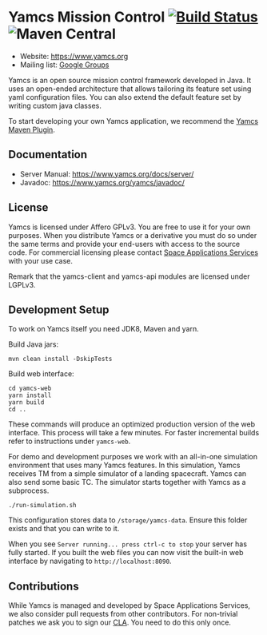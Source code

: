 # Yamcs Mission Control [![Build Status](https://travis-ci.org/yamcs/yamcs.svg?branch=master)](https://travis-ci.org/yamcs/yamcs) ![Maven Central](https://img.shields.io/maven-central/v/org.yamcs/yamcs.svg?label=release)

* Website: https://www.yamcs.org
* Mailing list: [Google Groups](https://groups.google.com/group/yamcs/)

Yamcs is an open source mission control framework developed in Java. It uses an open-ended architecture that allows tailoring its feature set using yaml configuration files. You can also extend the default feature set by writing custom java classes.

To start developing your own Yamcs application, we recommend the [Yamcs Maven Plugin](https://www.yamcs.org/yamcs-maven/yamcs-maven-plugin).


## Documentation

* Server Manual: https://www.yamcs.org/docs/server/
* Javadoc: https://www.yamcs.org/yamcs/javadoc/


## License

Yamcs is licensed under Affero GPLv3. You are free to use it for your own purposes. When you distribute Yamcs or a derivative you must do so under the same terms and provide your end-users with access to the source code. For commercial licensing please contact [Space Applications Services](https://www.spaceapplications.com) with your use case.

Remark that the yamcs-client and yamcs-api modules are licensed under LGPLv3.


## Development Setup

To work on Yamcs itself you need JDK8, Maven and yarn.

Build Java jars:

    mvn clean install -DskipTests

Build web interface:

    cd yamcs-web
    yarn install
    yarn build
    cd ..

These commands will produce an optimized production version of the web interface. This process will take a few minutes. For faster incremental builds refer to instructions under `yamcs-web`.

For demo and development purposes we work with an all-in-one simulation environment that uses many Yamcs features. In this simulation, Yamcs receives TM from a simple simulator of a landing spacecraft. Yamcs can also send some basic TC. The simulator starts together with Yamcs as a subprocess.

    ./run-simulation.sh

This configuration stores data to `/storage/yamcs-data`. Ensure this folder exists and that you can write to it.

When you see `Server running... press ctrl-c to stop` your server has fully started. If you built the web files you can now visit the built-in web interface by navigating to `http://localhost:8090`.


## Contributions

While Yamcs is managed and developed by Space Applications Services, we also consider pull requests from other contributors. For non-trivial patches we ask you to sign our [CLA](https://www.yamcs.org/assets/Yamcs_Contributor_Agreement_v1.pdf). You need to do this only once.

